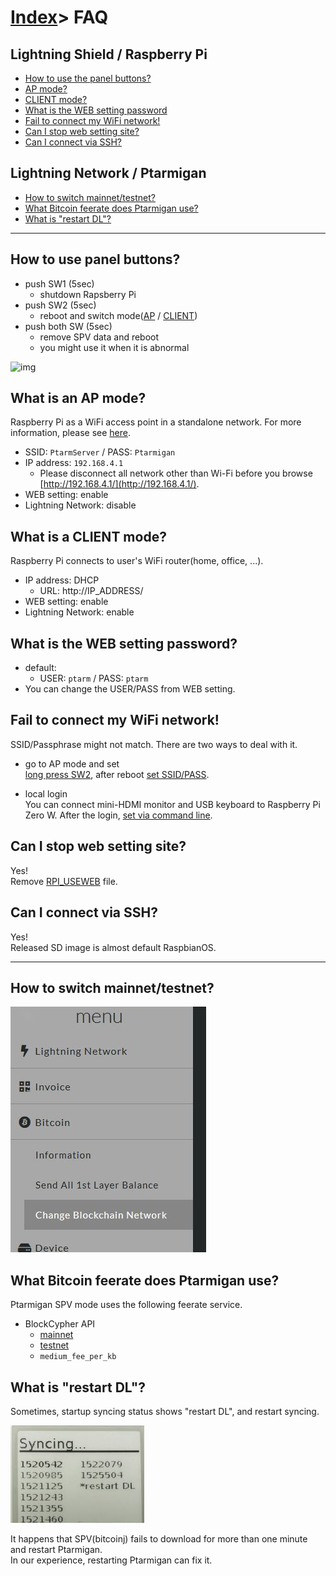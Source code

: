 # [Index](index.html)> FAQ

## Lightning Shield / Raspberry Pi

* [How to use the panel buttons?](#how-to-use-the-panel-buttons)
* [AP mode?](#ap-mode)
* [CLIENT mode?](#client-mode)
* [What is the WEB setting password](#what-is-the-web-setting-password)
* [Fail to connect my WiFi network!](#fail-to-connect-my-wifi-network)
* [Can I stop web setting site?](#can-i-stop-web-setting-site)
* [Can I connect via SSH?](#can-i-connect-via-ssh)

## Lightning Network / Ptarmigan

* [How to switch mainnet/testnet?](#how-to-switch-mainnettestnet)
* [What Bitcoin feerate does Ptarmigan use?](#what-bitcoin-feerate-does-ptarmigan-use)
* [What is "restart DL"?](#what-is-restartdl)

----

## How to use panel buttons?

* push SW1 (5sec)
  - shutdown Rapsberry Pi
* push SW2 (5sec)
  - reboot and switch mode([AP](#ap-mode) / [CLIENT](#client-mode))
* push both SW (5sec)
  - remove SPV data and reboot
  - you might use it when it is abnormal

![img](images/panel.jpg)

## What is an AP mode?

Raspberry Pi as a WiFi access point in a standalone network. For more information, please see [here](https://www.raspberrypi.org/documentation/configuration/wireless/access-point.md).

* SSID: `PtarmServer` / PASS: `Ptarmigan`
* IP address: `192.168.4.1`
  * Please disconnect all network other than Wi-Fi before you browse [http://192.168.4.1/](http://192.168.4.1/).
* WEB setting: enable
* Lightning Network: disable

## What is a CLIENT mode?

Raspberry Pi connects to user's WiFi router(home, office, ...).

* IP address: DHCP
  * URL: http://IP_ADDRESS/
* WEB setting: enable
* Lightning Network: enable

## What is the WEB setting password?

* default:
  * USER: `ptarm` / PASS: `ptarm`
* You can change the USER/PASS from WEB setting.

## Fail to connect my WiFi network!

SSID/Passphrase might not match.  There are two ways to deal with it.

* go to AP mode and set  
  [long press SW2](#how-to-use-the-buttons), after reboot [set SSID/PASS](setup_raspi.md#wifi-setting-and-reboot-client-mode).

* local login  
  You can connect mini-HDMI monitor and USB keyboard to Raspberry Pi Zero W.
  After the login, [set via command line](https://www.raspberrypi.org/documentation/configuration/wireless/wireless-cli.md).

## Can I stop web setting site?

Yes!  
Remove [RPI_USEWEB](control_file.md#rpi_useweb) file.

## Can I connect via SSH?

Yes!  
Released SD image is almost default RaspbianOS.

----

## How to switch mainnet/testnet?

![img](images/mainnet_testnet.jpg)

## What Bitcoin feerate does Ptarmigan use?

Ptarmigan SPV mode uses the following feerate service.

* BlockCypher API
  * [mainnet](https://api.blockcypher.com/v1/btc/main)
  * [testnet](https://api.blockcypher.com/v1/btc/test3)
  * `medium_fee_per_kb`

## What is "restart DL"?

Sometimes, startup syncing status shows "restart DL", and restart syncing.  
  
![fail DL](images/fail_dl.jpg)

It happens that SPV(bitcoinj) fails to download for more than one minute and restart Ptarmigan.  
In our experience, restarting Ptarmigan can fix it.
